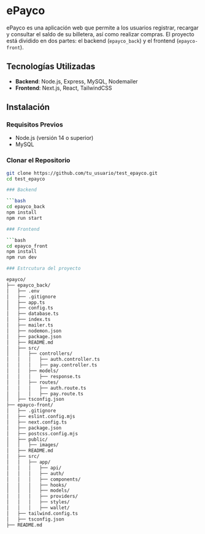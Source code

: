 # ePayco

ePayco es una aplicación web que permite a los usuarios registrar, recargar y consultar el saldo de su billetera, así como realizar compras. El proyecto está dividido en dos partes: el backend (`epayco_back`) y el frontend (`epayco-front`).

## Tecnologías Utilizadas

- **Backend**: Node.js, Express, MySQL, Nodemailer
- **Frontend**: Next.js, React, TailwindCSS

## Instalación

### Requisitos Previos

- Node.js (versión 14 o superior)
- MySQL

### Clonar el Repositorio

```bash
git clone https://github.com/tu_usuario/test_epayco.git
cd test_epayco

### Backend

```bash
cd epayco_back
npm install
npm run start

### Frontend

```bash
cd epayco_front
npm install
npm run dev

### Estrcutura del proyecto

epayco/
├── epayco_back/
│   ├── .env
│   ├── .gitignore
│   ├── app.ts
│   ├── config.ts
│   ├── database.ts
│   ├── index.ts
│   ├── mailer.ts
│   ├── nodemon.json
│   ├── package.json
│   ├── README.md
│   ├── src/
│   │   ├── controllers/
│   │   │   ├── auth.controller.ts
│   │   │   ├── pay.controller.ts
│   │   ├── models/
│   │   │   ├── response.ts
│   │   ├── routes/
│   │   │   ├── auth.route.ts
│   │   │   ├── pay.route.ts
│   ├── tsconfig.json
├── epayco-front/
│   ├── .gitignore
│   ├── eslint.config.mjs
│   ├── next.config.ts
│   ├── package.json
│   ├── postcss.config.mjs
│   ├── public/
│   │   ├── images/
│   ├── README.md
│   ├── src/
│   │   ├── app/
│   │   │   ├── api/
│   │   │   ├── auth/
│   │   │   ├── components/
│   │   │   ├── hooks/
│   │   │   ├── models/
│   │   │   ├── providers/
│   │   │   ├── styles/
│   │   │   ├── wallet/
│   ├── tailwind.config.ts
│   ├── tsconfig.json
├── README.md

